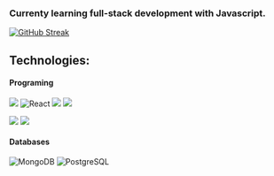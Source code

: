 ### Currenty learning full-stack development with Javascript. 

[![GitHub Streak](https://streak-stats.demolab.com?user=Frtavonatti&theme=shadow-purple)](https://git.io/streak-stats)

[//]: <> (Contact me on :)
[//]: <> (<a href="https://www.linkedin.com/in/frtavonatti/" target="_blank"><img src="https://img.shields.io/badge/LinkedIn-0077B5?style=for-the-badge&logo=linkedin&logoColor=white" /></a>)


## Technologies:

#### Programing

<img src="https://img.shields.io/badge/JavaScript-323330?style=for-the-badge&logo=javascript&logoColor=F7DF1E" /> <img src="https://img.shields.io/badge/React-0088CC?style=for-the-badge&logo=react&logoColor=white" alt="React"> <img src="https://img.shields.io/badge/Node%20js-339933?style=for-the-badge&logo=nodedotjs&logoColor=white" /> <img src="https://img.shields.io/badge/Express%20js-000000?style=for-the-badge&logo=express&logoColor=white" /> 

<img src="https://img.shields.io/badge/HTML5-E34F26?style=for-the-badge&logo=html5&logoColor=white" /> <img src="https://img.shields.io/badge/CSS3-1572B6?style=for-the-badge&logo=css3&logoColor=white" /> 

#### Databases
<img src="https://img.shields.io/badge/MongoDB-47A248?style=for-the-badge&logo=mongodb&logoColor=white" alt="MongoDB"> <img src="https://img.shields.io/badge/PostgreSQL-336791?style=for-the-badge&logo=postgresql&logoColor=white" alt="PostgreSQL"> 




<!--
**Frtavonatti/Frtavonatti** is a ✨ _special_ ✨ repository because its `README.md` (this file) appears on your GitHub profile.

Here are some ideas to get you started:

- 🔭 I’m currently working on ...
- 🌱 I’m currently learning ...
- 👯 I’m looking to collaborate on ...
- 🤔 I’m looking for help with ...
- 💬 Ask me about ...
- 📫 How to reach me: ...
- 😄 Pronouns: ...
- ⚡ Fun fact: ...
-->
